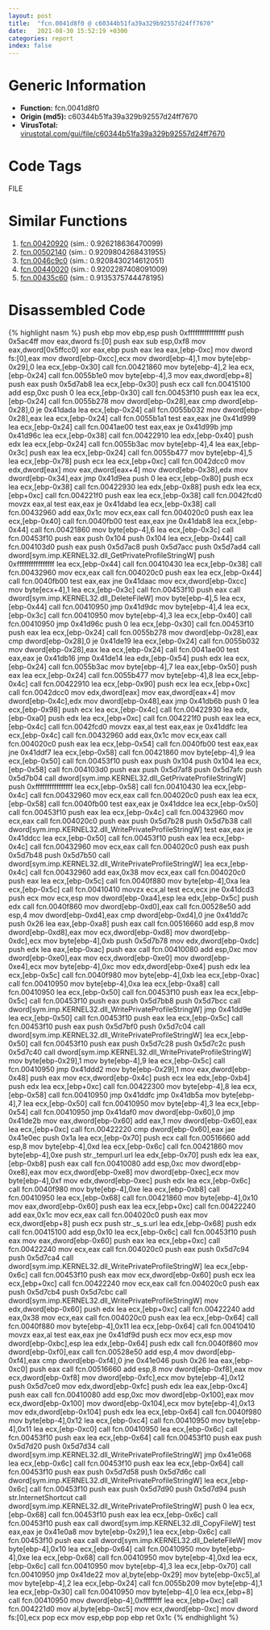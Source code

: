 ```yaml
---
layout: post
title:  "fcn.0041d8f0 @ c60344b51fa39a329b92557d24ff7670"
date:   2021-08-30 15:52:19 +0300
categories: report
index: false
---
```


# Generic Information
- **Function:** fcn.0041d8f0
- **Origin (md5):** c60344b51fa39a329b92557d24ff7670
- **VirusTotal:** [virustotal.com/gui/file/c60344b51fa39a329b92557d24ff7670][virustotal_ref]

# Code Tags
<span class="tag" id="FILE">FILE</span>


# Similar Functions

1. [fcn.00420920][similar_1_ref] (sim.: 0.926218636470099)
2. [fcn.00502140][similar_2_ref] (sim.: 0.9209804268431955)
3. [fcn.0046c9c0][similar_3_ref] (sim.: 0.9208430214612051)
4. [fcn.00440020][similar_4_ref] (sim.: 0.9202287408091009)
5. [fcn.00435c60][similar_5_ref] (sim.: 0.9135375744478195)


# Disassembled Code

{% highlight nasm %}
push ebp
mov ebp,esp
push 0xffffffffffffffff
push 0x5ac4ff
mov eax,dword fs:[0]
push eax
sub esp,0xf8
mov eax,dword[0x5ffcc0]
xor eax,ebp
push eax
lea eax,[ebp-0xc]
mov dword fs:[0],eax
mov dword[ebp-0xcc],ecx
mov dword[ebp-4],1
mov byte[ebp-0x29],0
lea ecx,[ebp-0x30]
call fcn.00421860
mov byte[ebp-4],2
lea ecx,[ebp-0x24]
call fcn.0055b1e0
mov byte[ebp-4],3
mov eax,dword[ebp+8]
push eax
push 0x5d7ab8
lea ecx,[ebp-0x30]
push ecx
call fcn.00415100
add esp,0xc
push 0
lea ecx,[ebp-0x30]
call fcn.00453f10
push eax
lea ecx,[ebp-0x24]
call fcn.0055b278
mov dword[ebp-0x28],eax
cmp dword[ebp-0x28],0
je 0x41dada
lea ecx,[ebp-0x24]
call fcn.0055b032
mov dword[ebp-0x28],eax
lea ecx,[ebp-0x24]
call fcn.0055b1a1
test eax,eax
jne 0x41d999
lea ecx,[ebp-0x24]
call fcn.0041ae00
test eax,eax
je 0x41d99b
jmp 0x41d96c
lea ecx,[ebp-0x38]
call fcn.00422910
lea edx,[ebp-0x40]
push edx
lea ecx,[ebp-0x24]
call fcn.0055b3ac
mov byte[ebp-4],4
lea eax,[ebp-0x3c]
push eax
lea ecx,[ebp-0x24]
call fcn.0055b477
mov byte[ebp-4],5
lea ecx,[ebp-0x78]
push ecx
lea ecx,[ebp+0xc]
call fcn.0042dcc0
mov edx,dword[eax]
mov eax,dword[eax+4]
mov dword[ebp-0x38],edx
mov dword[ebp-0x34],eax
jmp 0x41d9ea
push 0
lea ecx,[ebp-0x80]
push ecx
lea ecx,[ebp-0x38]
call fcn.00422930
lea edx,[ebp-0x88]
push edx
lea ecx,[ebp+0xc]
call fcn.004221f0
push eax
lea ecx,[ebp-0x38]
call fcn.0042fcd0
movzx eax,al
test eax,eax
je 0x41dabd
lea ecx,[ebp-0x38]
call fcn.00432960
add eax,0x1c
mov ecx,eax
call fcn.004020c0
push eax
lea ecx,[ebp-0x40]
call fcn.0040fb00
test eax,eax
jne 0x41dab8
lea ecx,[ebp-0x44]
call fcn.00421860
mov byte[ebp-4],6
lea ecx,[ebp-0x3c]
call fcn.00453f10
push eax
push 0x104
push 0x104
lea ecx,[ebp-0x44]
call fcn.004103d0
push eax
push 0x5d7ac8
push 0x5d7acc
push 0x5d7ad4
call dword[sym.imp.KERNEL32.dll_GetPrivateProfileStringW]
push 0xffffffffffffffff
lea ecx,[ebp-0x44]
call fcn.00410430
lea ecx,[ebp-0x38]
call fcn.00432960
mov ecx,eax
call fcn.004020c0
push eax
lea ecx,[ebp-0x44]
call fcn.0040fb00
test eax,eax
jne 0x41daac
mov ecx,dword[ebp-0xcc]
mov byte[ecx+4],1
lea ecx,[ebp-0x3c]
call fcn.00453f10
push eax
call dword[sym.imp.KERNEL32.dll_DeleteFileW]
mov byte[ebp-4],5
lea ecx,[ebp-0x44]
call fcn.00410950
jmp 0x41d9dc
mov byte[ebp-4],4
lea ecx,[ebp-0x3c]
call fcn.00410950
mov byte[ebp-4],3
lea ecx,[ebp-0x40]
call fcn.00410950
jmp 0x41d96c
push 0
lea ecx,[ebp-0x30]
call fcn.00453f10
push eax
lea ecx,[ebp-0x24]
call fcn.0055b278
mov dword[ebp-0x28],eax
cmp dword[ebp-0x28],0
je 0x41de19
lea ecx,[ebp-0x24]
call fcn.0055b032
mov dword[ebp-0x28],eax
lea ecx,[ebp-0x24]
call fcn.0041ae00
test eax,eax
je 0x41db16
jmp 0x41de14
lea edx,[ebp-0x54]
push edx
lea ecx,[ebp-0x24]
call fcn.0055b3ac
mov byte[ebp-4],7
lea eax,[ebp-0x50]
push eax
lea ecx,[ebp-0x24]
call fcn.0055b477
mov byte[ebp-4],8
lea ecx,[ebp-0x4c]
call fcn.00422910
lea ecx,[ebp-0x90]
push ecx
lea ecx,[ebp+0xc]
call fcn.0042dcc0
mov edx,dword[eax]
mov eax,dword[eax+4]
mov dword[ebp-0x4c],edx
mov dword[ebp-0x48],eax
jmp 0x41db6b
push 0
lea ecx,[ebp-0x98]
push ecx
lea ecx,[ebp-0x4c]
call fcn.00422930
lea edx,[ebp-0xa0]
push edx
lea ecx,[ebp+0xc]
call fcn.004221f0
push eax
lea ecx,[ebp-0x4c]
call fcn.0042fcd0
movzx eax,al
test eax,eax
je 0x41ddfc
lea ecx,[ebp-0x4c]
call fcn.00432960
add eax,0x1c
mov ecx,eax
call fcn.004020c0
push eax
lea ecx,[ebp-0x54]
call fcn.0040fb00
test eax,eax
jne 0x41ddf7
lea ecx,[ebp-0x58]
call fcn.00421860
mov byte[ebp-4],9
lea ecx,[ebp-0x50]
call fcn.00453f10
push eax
push 0x104
push 0x104
lea ecx,[ebp-0x58]
call fcn.004103d0
push eax
push 0x5d7af8
push 0x5d7afc
push 0x5d7b04
call dword[sym.imp.KERNEL32.dll_GetPrivateProfileStringW]
push 0xffffffffffffffff
lea ecx,[ebp-0x58]
call fcn.00410430
lea ecx,[ebp-0x4c]
call fcn.00432960
mov ecx,eax
call fcn.004020c0
push eax
lea ecx,[ebp-0x58]
call fcn.0040fb00
test eax,eax
je 0x41ddce
lea ecx,[ebp-0x50]
call fcn.00453f10
push eax
lea ecx,[ebp-0x4c]
call fcn.00432960
mov ecx,eax
call fcn.004020c0
push eax
push 0x5d7b28
push 0x5d7b38
call dword[sym.imp.KERNEL32.dll_WritePrivateProfileStringW]
test eax,eax
je 0x41ddcc
lea ecx,[ebp-0x50]
call fcn.00453f10
push eax
lea ecx,[ebp-0x4c]
call fcn.00432960
mov ecx,eax
call fcn.004020c0
push eax
push 0x5d7b48
push 0x5d7b50
call dword[sym.imp.KERNEL32.dll_WritePrivateProfileStringW]
lea ecx,[ebp-0x4c]
call fcn.00432960
add eax,0x38
mov ecx,eax
call fcn.004020c0
push eax
lea ecx,[ebp-0x5c]
call fcn.0040f880
mov byte[ebp-4],0xa
lea ecx,[ebp-0x5c]
call fcn.00410410
movzx ecx,al
test ecx,ecx
jne 0x41dcd3
push ecx
mov ecx,esp
mov dword[ebp-0xa4],esp
lea edx,[ebp-0x5c]
push edx
call fcn.0040f860
mov dword[ebp-0xd0],eax
call fcn.00528e50
add esp,4
mov dword[ebp-0xd4],eax
cmp dword[ebp-0xd4],0
jne 0x41dd7c
push 0x26
lea eax,[ebp-0xa8]
push eax
call fcn.00516660
add esp,8
mov dword[ebp-0xd8],eax
mov ecx,dword[ebp-0xd8]
mov dword[ebp-0xdc],ecx
mov byte[ebp-4],0xb
push 0x5d7b78
mov edx,dword[ebp-0xdc]
push edx
lea eax,[ebp-0xac]
push eax
call fcn.00410080
add esp,0xc
mov dword[ebp-0xe0],eax
mov ecx,dword[ebp-0xe0]
mov dword[ebp-0xe4],ecx
mov byte[ebp-4],0xc
mov edx,dword[ebp-0xe4]
push edx
lea ecx,[ebp-0x5c]
call fcn.0040f980
mov byte[ebp-4],0xb
lea ecx,[ebp-0xac]
call fcn.00410950
mov byte[ebp-4],0xa
lea ecx,[ebp-0xa8]
call fcn.00410950
lea ecx,[ebp-0x50]
call fcn.00453f10
push eax
lea ecx,[ebp-0x5c]
call fcn.00453f10
push eax
push 0x5d7bb8
push 0x5d7bcc
call dword[sym.imp.KERNEL32.dll_WritePrivateProfileStringW]
jmp 0x41dd9e
lea ecx,[ebp-0x50]
call fcn.00453f10
push eax
lea ecx,[ebp-0x5c]
call fcn.00453f10
push eax
push 0x5d7bf0
push 0x5d7c04
call dword[sym.imp.KERNEL32.dll_WritePrivateProfileStringW]
lea ecx,[ebp-0x50]
call fcn.00453f10
push eax
push 0x5d7c28
push 0x5d7c2c
push 0x5d7c40
call dword[sym.imp.KERNEL32.dll_WritePrivateProfileStringW]
mov byte[ebp-0x29],1
mov byte[ebp-4],9
lea ecx,[ebp-0x5c]
call fcn.00410950
jmp 0x41ddd2
mov byte[ebp-0x29],1
mov eax,dword[ebp-0x48]
push eax
mov ecx,dword[ebp-0x4c]
push ecx
lea edx,[ebp-0xb4]
push edx
lea ecx,[ebp+0xc]
call fcn.00422300
mov byte[ebp-4],8
lea ecx,[ebp-0x58]
call fcn.00410950
jmp 0x41ddfc
jmp 0x41db5a
mov byte[ebp-4],7
lea ecx,[ebp-0x50]
call fcn.00410950
mov byte[ebp-4],3
lea ecx,[ebp-0x54]
call fcn.00410950
jmp 0x41daf0
mov dword[ebp-0x60],0
jmp 0x41de2b
mov eax,dword[ebp-0x60]
add eax,1
mov dword[ebp-0x60],eax
lea ecx,[ebp+0xc]
call fcn.00422220
cmp dword[ebp-0x60],eax
jae 0x41e0ec
push 0x1a
lea ecx,[ebp-0x70]
push ecx
call fcn.00516660
add esp,8
mov byte[ebp-4],0xd
lea ecx,[ebp-0x6c]
call fcn.00421860
mov byte[ebp-4],0xe
push str._tempurl.url
lea edx,[ebp-0x70]
push edx
lea eax,[ebp-0xb8]
push eax
call fcn.00410080
add esp,0xc
mov dword[ebp-0xe8],eax
mov ecx,dword[ebp-0xe8]
mov dword[ebp-0xec],ecx
mov byte[ebp-4],0xf
mov edx,dword[ebp-0xec]
push edx
lea ecx,[ebp-0x6c]
call fcn.0040f980
mov byte[ebp-4],0xe
lea ecx,[ebp-0xb8]
call fcn.00410950
lea ecx,[ebp-0x68]
call fcn.00421860
mov byte[ebp-4],0x10
mov eax,dword[ebp-0x60]
push eax
lea ecx,[ebp+0xc]
call fcn.00422240
add eax,0x1c
mov ecx,eax
call fcn.004020c0
push eax
mov ecx,dword[ebp+8]
push ecx
push str._s_s.url
lea edx,[ebp-0x68]
push edx
call fcn.00415100
add esp,0x10
lea ecx,[ebp-0x6c]
call fcn.00453f10
push eax
mov eax,dword[ebp-0x60]
push eax
lea ecx,[ebp+0xc]
call fcn.00422240
mov ecx,eax
call fcn.004020c0
push eax
push 0x5d7c94
push 0x5d7ca4
call dword[sym.imp.KERNEL32.dll_WritePrivateProfileStringW]
lea ecx,[ebp-0x6c]
call fcn.00453f10
push eax
mov ecx,dword[ebp-0x60]
push ecx
lea ecx,[ebp+0xc]
call fcn.00422240
mov ecx,eax
call fcn.004020c0
push eax
push 0x5d7cb4
push 0x5d7cbc
call dword[sym.imp.KERNEL32.dll_WritePrivateProfileStringW]
mov edx,dword[ebp-0x60]
push edx
lea ecx,[ebp+0xc]
call fcn.00422240
add eax,0x38
mov ecx,eax
call fcn.004020c0
push eax
lea ecx,[ebp-0x64]
call fcn.0040f880
mov byte[ebp-4],0x11
lea ecx,[ebp-0x64]
call fcn.00410410
movzx eax,al
test eax,eax
jne 0x41df9d
push ecx
mov ecx,esp
mov dword[ebp-0xbc],esp
lea edx,[ebp-0x64]
push edx
call fcn.0040f860
mov dword[ebp-0xf0],eax
call fcn.00528e50
add esp,4
mov dword[ebp-0xf4],eax
cmp dword[ebp-0xf4],0
jne 0x41e046
push 0x26
lea eax,[ebp-0xc0]
push eax
call fcn.00516660
add esp,8
mov dword[ebp-0xf8],eax
mov ecx,dword[ebp-0xf8]
mov dword[ebp-0xfc],ecx
mov byte[ebp-4],0x12
push 0x5d7ce0
mov edx,dword[ebp-0xfc]
push edx
lea eax,[ebp-0xc4]
push eax
call fcn.00410080
add esp,0xc
mov dword[ebp-0x100],eax
mov ecx,dword[ebp-0x100]
mov dword[ebp-0x104],ecx
mov byte[ebp-4],0x13
mov edx,dword[ebp-0x104]
push edx
lea ecx,[ebp-0x64]
call fcn.0040f980
mov byte[ebp-4],0x12
lea ecx,[ebp-0xc4]
call fcn.00410950
mov byte[ebp-4],0x11
lea ecx,[ebp-0xc0]
call fcn.00410950
lea ecx,[ebp-0x6c]
call fcn.00453f10
push eax
lea ecx,[ebp-0x64]
call fcn.00453f10
push eax
push 0x5d7d20
push 0x5d7d34
call dword[sym.imp.KERNEL32.dll_WritePrivateProfileStringW]
jmp 0x41e068
lea ecx,[ebp-0x6c]
call fcn.00453f10
push eax
lea ecx,[ebp-0x64]
call fcn.00453f10
push eax
push 0x5d7d58
push 0x5d7d6c
call dword[sym.imp.KERNEL32.dll_WritePrivateProfileStringW]
lea ecx,[ebp-0x6c]
call fcn.00453f10
push eax
push 0x5d7d90
push 0x5d7d94
push str.InternetShortcut
call dword[sym.imp.KERNEL32.dll_WritePrivateProfileStringW]
push 0
lea ecx,[ebp-0x68]
call fcn.00453f10
push eax
lea ecx,[ebp-0x6c]
call fcn.00453f10
push eax
call dword[sym.imp.KERNEL32.dll_CopyFileW]
test eax,eax
je 0x41e0a8
mov byte[ebp-0x29],1
lea ecx,[ebp-0x6c]
call fcn.00453f10
push eax
call dword[sym.imp.KERNEL32.dll_DeleteFileW]
mov byte[ebp-4],0x10
lea ecx,[ebp-0x64]
call fcn.00410950
mov byte[ebp-4],0xe
lea ecx,[ebp-0x68]
call fcn.00410950
mov byte[ebp-4],0xd
lea ecx,[ebp-0x6c]
call fcn.00410950
mov byte[ebp-4],3
lea ecx,[ebp-0x70]
call fcn.00410950
jmp 0x41de22
mov al,byte[ebp-0x29]
mov byte[ebp-0xc5],al
mov byte[ebp-4],2
lea ecx,[ebp-0x24]
call fcn.0055b209
mov byte[ebp-4],1
lea ecx,[ebp-0x30]
call fcn.00410950
mov byte[ebp-4],0
lea ecx,[ebp+8]
call fcn.00410950
mov dword[ebp-4],0xffffffff
lea ecx,[ebp+0xc]
call fcn.004221d0
mov al,byte[ebp-0xc5]
mov ecx,dword[ebp-0xc]
mov dword fs:[0],ecx
pop ecx
mov esp,ebp
pop ebp
ret 0x1c
{% endhighlight %}


[similar_1_ref]: /report/fcn.00420920@c60344b51fa39a329b92557d24ff7670
[similar_2_ref]: /report/fcn.00502140@c60344b51fa39a329b92557d24ff7670
[similar_3_ref]: /report/fcn.0046c9c0@c60344b51fa39a329b92557d24ff7670
[similar_4_ref]: /report/fcn.00440020@c60344b51fa39a329b92557d24ff7670
[similar_5_ref]: /report/fcn.00435c60@c60344b51fa39a329b92557d24ff7670
[virustotal_ref]: https://www.virustotal.com/gui/file/c60344b51fa39a329b92557d24ff7670